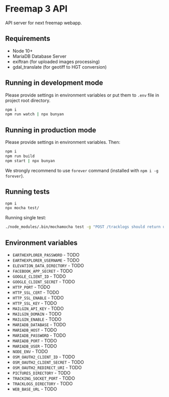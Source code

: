 # Freemap 3 API

API server for next freemap webapp.

## Requirements

- Node 10+
- MariaDB Database Server
- exiftran (for uploaded images processing)
- gdal_translate (for geotiff to HGT conversion)

## Running in development mode

Please provide settings in environment variables or put them to `.env` file in project root directory.

```bash
npm i
npm run watch | npx bunyan
```

## Running in production mode

Please provide settings in environment variables. Then:

```bash
npm i
npm run build
npm start | npx bunyan
```

We strongly recommend to use `forever` command (installed with `npm i -g forever`).

## Running tests

```bash
npm i
npx mocha test/
```

Running single test:

```bash
./node_modules/.bin/mochamocha test -g "POST /tracklogs should return uid"
```

## Environment variables

- `EARTHEXPLORER_PASSWORD` - TODO
- `EARTHEXPLORER_USERNAME` - TODO
- `ELEVATION_DATA_DIRECTORY` - TODO
- `FACEBOOK_APP_SECRET` - TODO
- `GOOGLE_CLIENT_ID` - TODO
- `GOOGLE_CLIENT_SECRET` - TODO
- `HTTP_PORT` - TODO
- `HTTP_SSL_CERT` - TODO
- `HTTP_SSL_ENABLE` - TODO
- `HTTP_SSL_KEY` - TODO
- `MAILGIN_API_KEY` - TODO
- `MAILGIN_DOMAIN` - TODO
- `MAILGIN_ENABLE` - TODO
- `MARIADB_DATABASE` - TODO
- `MARIADB_HOST` - TODO
- `MARIADB_PASSWORD` - TODO
- `MARIADB_PORT` - TODO
- `MARIADB_USER` - TODO
- `NODE_ENV` - TODO
- `OSM_OAUTH2_CLIENT_ID` - TODO
- `OSM_OAUTH2_CLIENT_SECRET` - TODO
- `OSM_OAUTH2_REDIRECT_URI` - TODO
- `PICTURES_DIRECTORY` - TODO
- `TRACKING_SOCKET_PORT` - TODO
- `TRACKLOGS_DIRECTORY` - TODO
- `WEB_BASE_URL` - TODO

